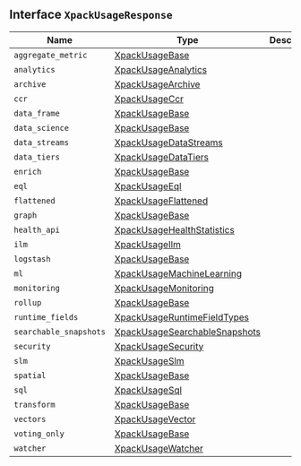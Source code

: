 ## Interface `XpackUsageResponse`

| Name | Type | Description |
| - | - | - |
| `aggregate_metric` | [XpackUsageBase](./XpackUsageBase.md) | &nbsp; |
| `analytics` | [XpackUsageAnalytics](./XpackUsageAnalytics.md) | &nbsp; |
| `archive` | [XpackUsageArchive](./XpackUsageArchive.md) | &nbsp; |
| `ccr` | [XpackUsageCcr](./XpackUsageCcr.md) | &nbsp; |
| `data_frame` | [XpackUsageBase](./XpackUsageBase.md) | &nbsp; |
| `data_science` | [XpackUsageBase](./XpackUsageBase.md) | &nbsp; |
| `data_streams` | [XpackUsageDataStreams](./XpackUsageDataStreams.md) | &nbsp; |
| `data_tiers` | [XpackUsageDataTiers](./XpackUsageDataTiers.md) | &nbsp; |
| `enrich` | [XpackUsageBase](./XpackUsageBase.md) | &nbsp; |
| `eql` | [XpackUsageEql](./XpackUsageEql.md) | &nbsp; |
| `flattened` | [XpackUsageFlattened](./XpackUsageFlattened.md) | &nbsp; |
| `graph` | [XpackUsageBase](./XpackUsageBase.md) | &nbsp; |
| `health_api` | [XpackUsageHealthStatistics](./XpackUsageHealthStatistics.md) | &nbsp; |
| `ilm` | [XpackUsageIlm](./XpackUsageIlm.md) | &nbsp; |
| `logstash` | [XpackUsageBase](./XpackUsageBase.md) | &nbsp; |
| `ml` | [XpackUsageMachineLearning](./XpackUsageMachineLearning.md) | &nbsp; |
| `monitoring` | [XpackUsageMonitoring](./XpackUsageMonitoring.md) | &nbsp; |
| `rollup` | [XpackUsageBase](./XpackUsageBase.md) | &nbsp; |
| `runtime_fields` | [XpackUsageRuntimeFieldTypes](./XpackUsageRuntimeFieldTypes.md) | &nbsp; |
| `searchable_snapshots` | [XpackUsageSearchableSnapshots](./XpackUsageSearchableSnapshots.md) | &nbsp; |
| `security` | [XpackUsageSecurity](./XpackUsageSecurity.md) | &nbsp; |
| `slm` | [XpackUsageSlm](./XpackUsageSlm.md) | &nbsp; |
| `spatial` | [XpackUsageBase](./XpackUsageBase.md) | &nbsp; |
| `sql` | [XpackUsageSql](./XpackUsageSql.md) | &nbsp; |
| `transform` | [XpackUsageBase](./XpackUsageBase.md) | &nbsp; |
| `vectors` | [XpackUsageVector](./XpackUsageVector.md) | &nbsp; |
| `voting_only` | [XpackUsageBase](./XpackUsageBase.md) | &nbsp; |
| `watcher` | [XpackUsageWatcher](./XpackUsageWatcher.md) | &nbsp; |
